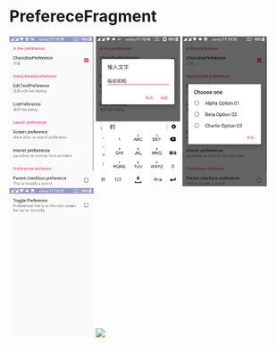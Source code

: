 # PrefereceFragment
<img src="https://github.com/increChong/PrefereceFragment/blob/master/ScreenShot/Screenshot_20170416-171039.png" width="30%"/>
<img src="https://github.com/increChong/PrefereceFragment/blob/master/ScreenShot/Screenshot_20170416-171047.png" width="30%"/>
<img src="https://github.com/increChong/PrefereceFragment/blob/master/ScreenShot/Screenshot_20170416-171052.png" width="30%"/>
<img src="https://github.com/increChong/PrefereceFragment/blob/master/ScreenShot/Screenshot_20170416-171058.png" width="30%"/>
<img src="https://github.com/increChong/PrefereceFragment/blob/master/ScreenShot/Screenshot_20170416-171113.png;https://github.com/increChong/PrefereceFragment/blob/master/ScreenShot/Screenshot_20170416-171127.png" width="30%"/>
